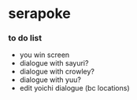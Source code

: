 # serapoke
### to do list
- you win screen
- dialogue with sayuri?
- dialogue with crowley?
- dialogue with yuu?
- edit yoichi dialogue (bc locations)
